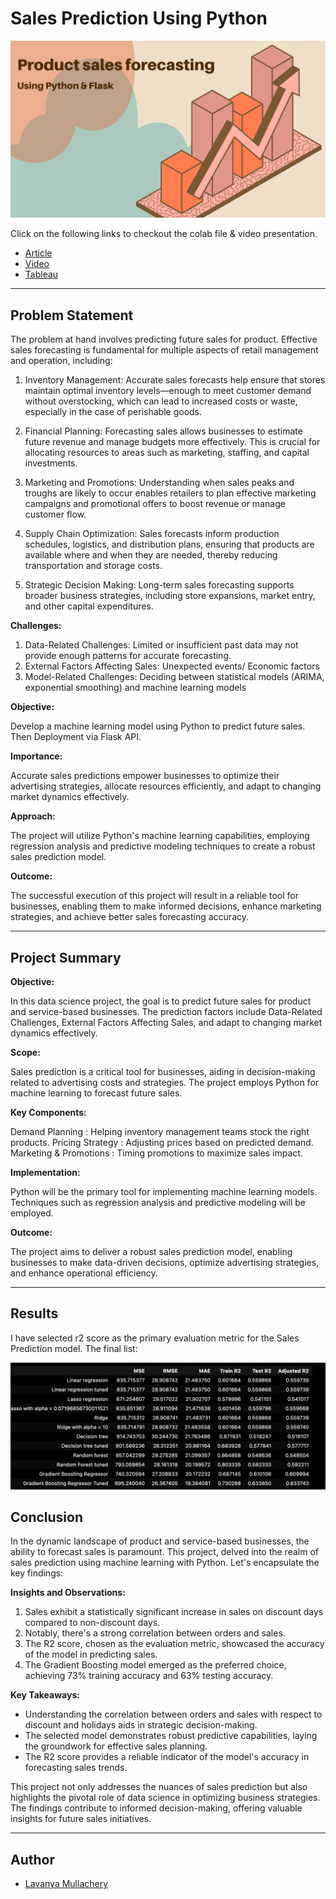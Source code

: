 # Sales Prediction Using Python


![MasterHead](Media/Banner.png)

Click on the following links to checkout the colab file & video presentation.
- [Article](https://medium.com/@lavanya934/eda-and-product-sales-forecasting-using-machine-learning-models-regression-models-87d2efd85da7)
- [Video](https://drive.google.com/file/d/1v1dNz0WB5ykNDCO4PsN2xP272mWv3Q25/view?usp=sharing)
- [Tableau](https://public.tableau.com/app/profile/lavanya.m1629/viz/Project-SalesDashboard_17383920717830/OverallOverview)

---

## Problem Statement

The problem at hand involves predicting future sales for product. Effective sales forecasting is fundamental for multiple aspects of retail management and operation, including:
1. Inventory Management: Accurate sales forecasts help ensure that stores maintain optimal inventory levels—enough to meet customer demand without overstocking, which can lead to increased costs or waste, especially in the case of perishable goods. 

2. Financial Planning: Forecasting sales allows businesses to estimate future revenue and manage budgets more effectively. This is crucial for allocating resources to areas such as marketing, staffing, and capital investments.

3. Marketing and Promotions: Understanding when sales peaks and troughs are likely to occur enables retailers to plan effective marketing campaigns and promotional offers to boost revenue or manage customer flow.

4. Supply Chain Optimization: Sales forecasts inform production schedules, logistics, and distribution plans, ensuring that products are available where and when they are needed, thereby reducing transportation and storage costs.

5. Strategic Decision Making: Long-term sales forecasting supports broader business strategies, including store expansions, market entry, and other capital expenditures.

**Challenges:**

1. Data-Related Challenges:  Limited or insufficient past data may not provide enough patterns for accurate forecasting.
2. External Factors Affecting Sales: Unexpected events/ Economic factors
3. Model-Related Challenges: Deciding between statistical models (ARIMA, exponential smoothing) and machine learning models


**Objective:**

Develop a machine learning model using Python to predict future sales. Then  Deployment via Flask API.

**Importance:**

Accurate sales predictions empower businesses to optimize their advertising strategies, allocate resources efficiently, and adapt to changing market dynamics effectively.

**Approach:**

The project will utilize Python's machine learning capabilities, employing regression analysis and predictive modeling techniques to create a robust sales prediction model.

**Outcome:**

The successful execution of this project will result in a reliable tool for businesses, enabling them to make informed decisions, enhance marketing strategies, and achieve better sales forecasting accuracy.

---

## Project Summary

**Objective:**

In this data science project, the goal is to predict future sales for product and service-based businesses. The prediction factors include Data-Related Challenges, External Factors Affecting Sales, and adapt to changing market dynamics effectively.


**Scope:**

Sales prediction is a critical tool for businesses, aiding in decision-making related to advertising costs and strategies. The project employs Python for machine learning to forecast future sales.

**Key Components:**

Demand Planning : Helping inventory management teams stock the right products.
Pricing Strategy : Adjusting prices based on predicted demand.
Marketing & Promotions : Timing promotions to maximize sales impact.

**Implementation:**

Python will be the primary tool for implementing machine learning models. Techniques such as regression analysis and predictive modeling will be employed.

**Outcome:**

The project aims to deliver a robust sales prediction model, enabling businesses to make data-driven decisions, optimize advertising strategies, and enhance operational efficiency.

---

## Results

I have selected r2 score as the primary evaluation metric for the Sales Prediction model. The final list:

![MasterHead](Media/image.png)

## Conclusion

In the dynamic landscape of product and service-based businesses, the ability to forecast sales is paramount. This project, delved into the realm of sales prediction using machine learning with Python. Let's encapsulate the key findings:

**Insights and Observations:**

1. Sales exhibit a statistically significant increase in sales on discount days compared to non-discount days. 
2. Notably, there's a strong correlation between orders and sales.
3. The R2 score, chosen as the evaluation metric, showcased the accuracy of the model in predicting sales.
4. The Gradient Boosting model emerged as the preferred choice, achieving 73% training accuracy and 63% testing accuracy.

**Key Takeaways:**

- Understanding the correlation between orders and sales with respect to discount and holidays aids in strategic decision-making.
- The selected model demonstrates robust predictive capabilities, laying the groundwork for effective sales planning.
- The R2 score provides a reliable indicator of the model's accuracy in forecasting sales trends.

This project not only addresses the nuances of sales prediction but also highlights the pivotal role of data science in optimizing business strategies. The findings contribute to informed decision-making, offering valuable insights for future sales initiatives.

---

## Author

- [Lavanya Mullachery](https://www.linkedin.com/in/lavanya-mullachery/)

